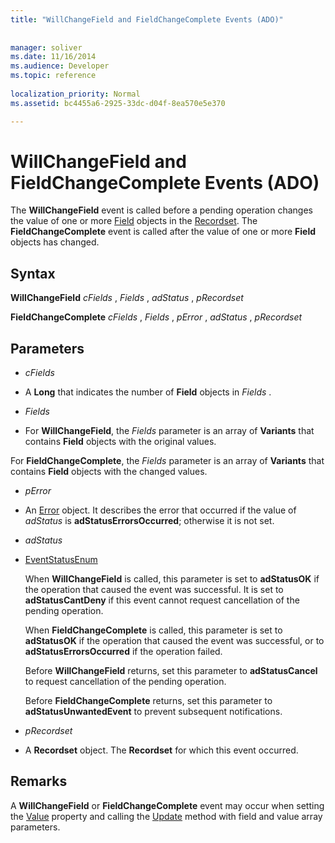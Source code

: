 ```yaml
---
title: "WillChangeField and FieldChangeComplete Events (ADO)"
 
 
manager: soliver
ms.date: 11/16/2014
ms.audience: Developer
ms.topic: reference
  
localization_priority: Normal
ms.assetid: bc4455a6-2925-33dc-d04f-8ea570e5e370

---
```


# WillChangeField and FieldChangeComplete Events (ADO)

The **WillChangeField** event is called before a pending operation changes the value of one or more [Field](field-object-ado.md) objects in the [Recordset](recordset-object-ado.md). The **FieldChangeComplete** event is called after the value of one or more **Field** objects has changed. 
  
## Syntax

 **WillChangeField** *cFields*  ,  *Fields*  ,  *adStatus*  ,  *pRecordset* 
  
 **FieldChangeComplete** *cFields*  ,  *Fields*  ,  *pError*  ,  *adStatus*  ,  *pRecordset* 
  
## Parameters

-  *cFields* 
    
- A **Long** that indicates the number of **Field** objects in  *Fields*  . 
    
-  *Fields* 
    
- For **WillChangeField**, the  *Fields*  parameter is an array of **Variants** that contains **Field** objects with the original values. 
  
 For **FieldChangeComplete**, the  *Fields*  parameter is an array of **Variants** that contains **Field** objects with the changed values. 
    
-  *pError* 
    
- An [Error](error-object-ado.md) object. It describes the error that occurred if the value of  *adStatus*  is **adStatusErrorsOccurred**; otherwise it is not set. 
    
-  *adStatus* 
    
- [EventStatusEnum](eventstatusenum.md)
    
    When **WillChangeField** is called, this parameter is set to **adStatusOK** if the operation that caused the event was successful. It is set to **adStatusCantDeny** if this event cannot request cancellation of the pending operation. 
    
    When **FieldChangeComplete** is called, this parameter is set to **adStatusOK** if the operation that caused the event was successful, or to **adStatusErrorsOccurred** if the operation failed. 
    
    Before **WillChangeField** returns, set this parameter to **adStatusCancel** to request cancellation of the pending operation. 
    
    Before **FieldChangeComplete** returns, set this parameter to **adStatusUnwantedEvent** to prevent subsequent notifications. 
    
-  *pRecordset* 
    
- A **Recordset** object. The **Recordset** for which this event occurred. 
    
## Remarks

A **WillChangeField** or **FieldChangeComplete** event may occur when setting the [Value](value-property-ado.md) property and calling the [Update](update-method-ado.md) method with field and value array parameters. 
  

